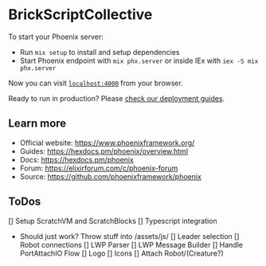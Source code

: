 # BrickScriptCollective

To start your Phoenix server:

  * Run `mix setup` to install and setup dependencies
  * Start Phoenix endpoint with `mix phx.server` or inside IEx with `iex -S mix phx.server`

Now you can visit [`localhost:4000`](http://localhost:4000) from your browser.

Ready to run in production? Please [check our deployment guides](https://hexdocs.pm/phoenix/deployment.html).

## Learn more

  * Official website: https://www.phoenixframework.org/
  * Guides: https://hexdocs.pm/phoenix/overview.html
  * Docs: https://hexdocs.pm/phoenix
  * Forum: https://elixirforum.com/c/phoenix-forum
  * Source: https://github.com/phoenixframework/phoenix


## ToDos
[] Setup ScratchVM and ScratchBlocks
[] Typescript integration
  - Should just work? Throw stuff into /assets/js/
[] Leader selection
[] Robot connections
[] LWP Parser
[] LWP Message Builder
[] Handle PortAttachIO Flow
[] Logo
[] Icons
[] Attach Robot/(Creature?)